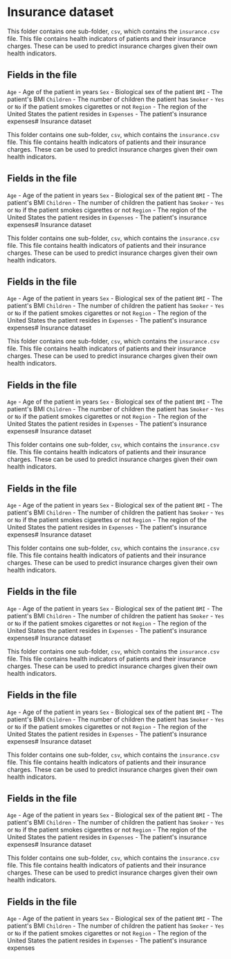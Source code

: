 # Insurance dataset

This folder contains one sub-folder, `csv`, which contains the `insurance.csv` file.  This file contains health indicators of patients and their insurance charges.  These can be used to predict insurance charges given their own health indicators.

## Fields in the file

`Age` - Age of the patient in years
`Sex` - Biological sex of the patient
`BMI` - The patient's BMI
`Children` - The number of children the patient has
`Smoker` - `Yes` or `No` if the patient smokes cigarettes or not
`Region` - The region of the United States the patient resides in
`Expenses` - The patient's insurance expenses# Insurance dataset

This folder contains one sub-folder, `csv`, which contains the `insurance.csv` file.  This file contains health indicators of patients and their insurance charges.  These can be used to predict insurance charges given their own health indicators.

## Fields in the file

`Age` - Age of the patient in years
`Sex` - Biological sex of the patient
`BMI` - The patient's BMI
`Children` - The number of children the patient has
`Smoker` - `Yes` or `No` if the patient smokes cigarettes or not
`Region` - The region of the United States the patient resides in
`Expenses` - The patient's insurance expenses# Insurance dataset

This folder contains one sub-folder, `csv`, which contains the `insurance.csv` file.  This file contains health indicators of patients and their insurance charges.  These can be used to predict insurance charges given their own health indicators.

## Fields in the file

`Age` - Age of the patient in years
`Sex` - Biological sex of the patient
`BMI` - The patient's BMI
`Children` - The number of children the patient has
`Smoker` - `Yes` or `No` if the patient smokes cigarettes or not
`Region` - The region of the United States the patient resides in
`Expenses` - The patient's insurance expenses# Insurance dataset

This folder contains one sub-folder, `csv`, which contains the `insurance.csv` file.  This file contains health indicators of patients and their insurance charges.  These can be used to predict insurance charges given their own health indicators.

## Fields in the file

`Age` - Age of the patient in years
`Sex` - Biological sex of the patient
`BMI` - The patient's BMI
`Children` - The number of children the patient has
`Smoker` - `Yes` or `No` if the patient smokes cigarettes or not
`Region` - The region of the United States the patient resides in
`Expenses` - The patient's insurance expenses# Insurance dataset

This folder contains one sub-folder, `csv`, which contains the `insurance.csv` file.  This file contains health indicators of patients and their insurance charges.  These can be used to predict insurance charges given their own health indicators.

## Fields in the file

`Age` - Age of the patient in years
`Sex` - Biological sex of the patient
`BMI` - The patient's BMI
`Children` - The number of children the patient has
`Smoker` - `Yes` or `No` if the patient smokes cigarettes or not
`Region` - The region of the United States the patient resides in
`Expenses` - The patient's insurance expenses# Insurance dataset

This folder contains one sub-folder, `csv`, which contains the `insurance.csv` file.  This file contains health indicators of patients and their insurance charges.  These can be used to predict insurance charges given their own health indicators.

## Fields in the file

`Age` - Age of the patient in years
`Sex` - Biological sex of the patient
`BMI` - The patient's BMI
`Children` - The number of children the patient has
`Smoker` - `Yes` or `No` if the patient smokes cigarettes or not
`Region` - The region of the United States the patient resides in
`Expenses` - The patient's insurance expenses# Insurance dataset

This folder contains one sub-folder, `csv`, which contains the `insurance.csv` file.  This file contains health indicators of patients and their insurance charges.  These can be used to predict insurance charges given their own health indicators.

## Fields in the file

`Age` - Age of the patient in years
`Sex` - Biological sex of the patient
`BMI` - The patient's BMI
`Children` - The number of children the patient has
`Smoker` - `Yes` or `No` if the patient smokes cigarettes or not
`Region` - The region of the United States the patient resides in
`Expenses` - The patient's insurance expenses# Insurance dataset

This folder contains one sub-folder, `csv`, which contains the `insurance.csv` file.  This file contains health indicators of patients and their insurance charges.  These can be used to predict insurance charges given their own health indicators.

## Fields in the file

`Age` - Age of the patient in years
`Sex` - Biological sex of the patient
`BMI` - The patient's BMI
`Children` - The number of children the patient has
`Smoker` - `Yes` or `No` if the patient smokes cigarettes or not
`Region` - The region of the United States the patient resides in
`Expenses` - The patient's insurance expenses# Insurance dataset

This folder contains one sub-folder, `csv`, which contains the `insurance.csv` file.  This file contains health indicators of patients and their insurance charges.  These can be used to predict insurance charges given their own health indicators.

## Fields in the file

`Age` - Age of the patient in years
`Sex` - Biological sex of the patient
`BMI` - The patient's BMI
`Children` - The number of children the patient has
`Smoker` - `Yes` or `No` if the patient smokes cigarettes or not
`Region` - The region of the United States the patient resides in
`Expenses` - The patient's insurance expenses
